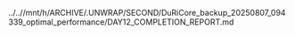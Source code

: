 ../..//mnt/h/ARCHIVE/.UNWRAP/SECOND/DuRiCore_backup_20250807_094339_optimal_performance/DAY12_COMPLETION_REPORT.md